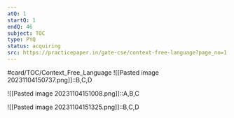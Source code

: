 ```yaml
---
atQ: 1
startQ: 1
endQ: 46
subject: TOC
type: PYQ
status: acquiring
src: https://practicepaper.in/gate-cse/context-free-language?page_no=1
---
```

#card/TOC/Context_Free_Language
![[Pasted image 20231104150737.png]]::B,C,D 

![[Pasted image 20231104151008.png]]::A,B,C

![[Pasted image 20231104151325.png]]::B,C,D



